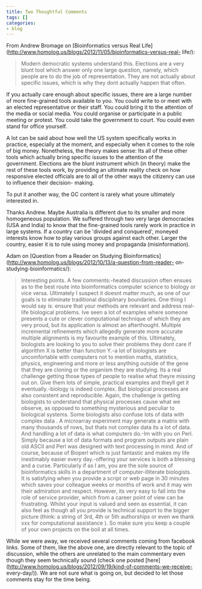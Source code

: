 ```yaml
---
title: Two Thoughtful Comments
tags: []
categories:
- blog
---
```

From Andrew Bromage on [Bioinformatics versus Real
Life](http://www.homolog.us/blogs/2012/11/05/bioinformatics-versus-real-
life/):
<!--more-->

> Modern democratic systems understand this. Elections are a very blunt tool
which answer only one large question, namely, which people are to do the job
of representation. They are not actually about specific issues, which is why
they dont actually happen that often.

If you actually care enough about specific issues, there are a large number of
more fine-grained tools available to you. You could write to or meet with an
elected representative or their staff. You could bring it to the attention of
the media or social media. You could organise or participate in a public
meeting or protest. You could take the government to court. You could even
stand for office yourself.

A lot can be said about how well the US system specifically works in practice,
especially at the moment, and especially when it comes to the role of big
money. Nonetheless, the theory makes sense: Its all of these other tools which
actually bring specific issues to the attention of the government. Elections
are the blunt instrument which (in theory) make the rest of these tools work,
by providing an ultimate reality check on how responsive elected officials are
to all of the other ways the citizenry can use to influence their decision-
making.

To put it another way, the GC content is rarely what youre ultimately
interested in.

Thanks Andrew. Maybe Australia is different due to its smaller and more
homogeneous population. We suffered through two very large democracies (USA
and India) to know that the fine-grained tools rarely work in practice in
large systems. If a country can be 'divided and conquered', moneyed interests
know how to play various groups against each other. Larger the country, easier
it is to rule using money and propaganda (misinformation).

Adam on [Question from a Reader on Studying
Bioinformatics](http://www.homolog.us/blogs/2012/10/13/a-question-from-reader-
on-studying-bioinformatics/):

> Interesting points. A few comments:-heated discussion often ensues as to the
best route into bioinformatics computer science to biology or vice versa.
Ultimately I suspect it doesnt matter much, as one of our goals is to
eliminate traditional disciplinary boundaries. One thing I would say is:
ensure that your methods are relevant and address real-life biological
problems. Ive seen a lot of examples where someone presents a cute or clever
computational technique of which they are very proud, but its application is
almost an afterthought. Multiple incremental refinements which allegedly
generate more accurate multiple alignments is my favourite example of this.
Ultimately, biologists are looking to you to solve their problems they dont
care if algorithm X is better than function Y.-a lot of biologists are
uncomfortable with computers not to mention maths, statistics, physics,
engineering and more or less anything outside of the gene that they are
cloning or the organism they are studying. Its a real challenge getting those
types of people to realise what theyre missing out on. Give them lots of
simple, practical examples and theyll get it eventually.-biology is indeed
complex. But biological processes are also consistent and reproducible. Again,
the challenge is getting biologists to understand that physical processes
cause what we observe, as opposed to something mysterious and peculiar to
biological systems. Some biologists also confuse lots of data with complex
data . A microarray experiment may generate a matrix with many thousands of
rows, but thats not complex data its a lot of data. And handling a lot of data
is what computers do.-Im with you on Perl. Simply because a lot of data
formats and program outputs are plain old ASCII and Perl was designed with
text processing in mind. And of course, because of Bioperl which is just
fantastic and makes my life inestimably easier every day.-offering your
services is both a blessing and a curse. Particularly if as I am, you are the
sole source of bioinformatics skills in a department of computer-illiterate
biologists. It is satisfying when you provide a script or web page in 30
minutes which saves your colleague weeks or months of work and it may win
their admiration and respect. However, its very easy to fall into the role of
service provider, which from a career point of view can be frustrating. Whilst
your input is valued and seen as essential, it can also feel as though all you
provide is technical support to the bigger picture (think: a string of 3rd,
4th or 5th authorships or even we thank xxx for computational assistance ). So
make sure you keep a couple of your own projects on the boil at all times.

While we were away, we received several comments coming from facebook links.
Some of them, like the above one, are directly relevant to the topic of
discussion, while the others are unrelated to the main commentary even though
they seem technically sound (check one posted
[here](http://www.homolog.us/blogs/2012/09/19/kind-of-comments-we-receive-
every-day/)). We are not sure what is going on, but decided to let those
comments stay for the time being.

